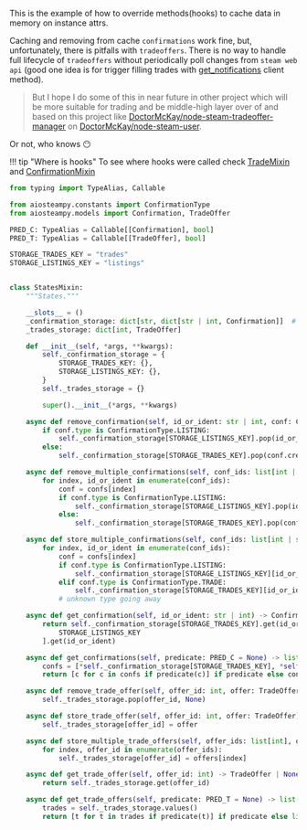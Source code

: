 This is the example of how to override methods(hooks) to cache data in memory on instance attrs.

Caching and removing from cache `confirmations` work fine, but, unfortunately, there is pitfalls with `tradeoffers`.
There is no way to handle full lifecycle of `tradeoffers` without periodically poll changes from `steam web api` 
(good one idea is for trigger filling trades with [get_notifications](https://github.com/somespecialone/aiosteampy/blob/master/aiosteampy/client.py)
client method).

> But I hope I do some of this in near future in other project which will be more suitable for trading and be middle-high layer over of and based on this project
> like [DoctorMcKay/node-steam-tradeoffer-manager](https://github.com/DoctorMcKay/node-steam-tradeoffer-manager) on 
> [DoctorMcKay/node-steam-user](https://github.com/DoctorMcKay/node-steam-user).

Or not, who knows 😶

!!! tip "Where is hooks"
    To see where hooks were called check [TradeMixin](https://github.com/somespecialone/aiosteampy/blob/master/aiosteampy/trade.py)
    and [ConfirmationMixin](https://github.com/somespecialone/aiosteampy/blob/master/aiosteampy/confirmation.py)

```python
from typing import TypeAlias, Callable

from aiosteampy.constants import ConfirmationType
from aiosteampy.models import Confirmation, TradeOffer

PRED_C: TypeAlias = Callable[[Confirmation], bool]
PRED_T: TypeAlias = Callable[[TradeOffer], bool]

STORAGE_TRADES_KEY = "trades"
STORAGE_LISTINGS_KEY = "listings"


class StatesMixin:
    """States."""

    __slots__ = ()
    _confirmation_storage: dict[str, dict[str | int, Confirmation]]  # listing/trade id/ident code
    _trades_storage: dict[int, TradeOffer]

    def __init__(self, *args, **kwargs):
        self._confirmation_storage = {
            STORAGE_TRADES_KEY: {},
            STORAGE_LISTINGS_KEY: {},
        }
        self._trades_storage = {}

        super().__init__(*args, **kwargs)

    async def remove_confirmation(self, id_or_ident: str | int, conf: Confirmation):
        if conf.type is ConfirmationType.LISTING:
            self._confirmation_storage[STORAGE_LISTINGS_KEY].pop(id_or_ident, None)
        else:
            self._confirmation_storage[STORAGE_TRADES_KEY].pop(conf.creator_id, None)

    async def remove_multiple_confirmations(self, conf_ids: list[int | str], confs: list[Confirmation]):
        for index, id_or_ident in enumerate(conf_ids):
            conf = confs[index]
            if conf.type is ConfirmationType.LISTING:
                self._confirmation_storage[STORAGE_LISTINGS_KEY].pop(id_or_ident, None)
            else:
                self._confirmation_storage[STORAGE_TRADES_KEY].pop(conf.creator_id, None)

    async def store_multiple_confirmations(self, conf_ids: list[int | str], confs: list[Confirmation]):
        for index, id_or_ident in enumerate(conf_ids):
            conf = confs[index]
            if conf.type is ConfirmationType.LISTING:
                self._confirmation_storage[STORAGE_LISTINGS_KEY][id_or_ident] = conf
            elif conf.type is ConfirmationType.TRADE:
                self._confirmation_storage[STORAGE_TRADES_KEY][id_or_ident] = conf
            # unknown type going away

    async def get_confirmation(self, id_or_ident: str | int) -> Confirmation | None:
        return self._confirmation_storage[STORAGE_TRADES_KEY].get(id_or_ident) or self._confirmation_storage[
            STORAGE_LISTINGS_KEY
        ].get(id_or_ident)

    async def get_confirmations(self, predicate: PRED_C = None) -> list[Confirmation]:
        confs = [*self._confirmation_storage[STORAGE_TRADES_KEY], *self._confirmation_storage[STORAGE_LISTINGS_KEY]]
        return [c for c in confs if predicate(c)] if predicate else confs

    async def remove_trade_offer(self, offer_id: int, offer: TradeOffer | None):
        self._trades_storage.pop(offer_id, None)

    async def store_trade_offer(self, offer_id: int, offer: TradeOffer):
        self._trades_storage[offer_id] = offer

    async def store_multiple_trade_offers(self, offer_ids: list[int], offers: list[TradeOffer]):
        for index, offer_id in enumerate(offer_ids):
            self._trades_storage[offer_id] = offers[index]

    async def get_trade_offer(self, offer_id: int) -> TradeOffer | None:
        return self._trades_storage.get(offer_id)

    async def get_trade_offers(self, predicate: PRED_T = None) -> list[TradeOffer]:
        trades = self._trades_storage.values()
        return [t for t in trades if predicate(t)] if predicate else list(trades)
```